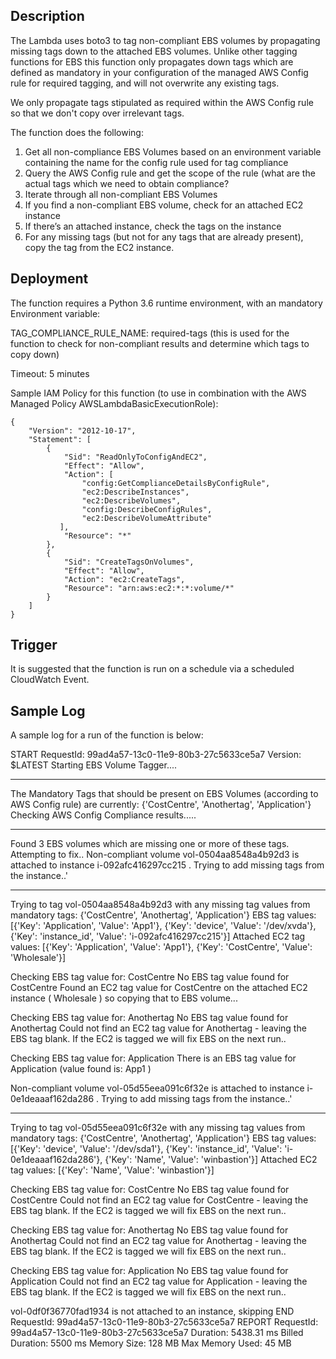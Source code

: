 

## Description
The Lambda uses boto3 to tag non-compliant EBS volumes by propagating missing tags down to the attached EBS volumes.
Unlike other tagging functions for EBS this function only propagates down tags which are defined as mandatory in your configuration of the managed AWS Config rule for required tagging, and will not overwrite any existing tags.  

We only propagate tags stipulated as required within the AWS Config rule so that we don't copy over irrelevant tags.

The function does the following:

1. Get all non-compliance EBS Volumes based on an environment variable containing the name for the config rule used for tag compliance
2. Query the AWS Config rule and get the scope of the rule (what are the actual tags which we need to obtain compliance?
3. Iterate through all non-compliant EBS Volumes
4. If you find a non-compliant EBS volume, check for an attached EC2 instance
5. If there’s an attached instance, check the tags on the instance
6. For any missing tags (but not for any tags that are already present), copy the tag from the EC2 instance.


## Deployment
The function requires a Python 3.6 runtime environment, with an mandatory Environment variable:

TAG_COMPLIANCE_RULE_NAME:  required-tags (this is used for the function to check for non-compliant results and determine which tags to copy down)

Timeout: 5 minutes

Sample IAM Policy for this function (to use in combination with the AWS Managed Policy AWSLambdaBasicExecutionRole):
```
{
    "Version": "2012-10-17",
    "Statement": [
        {
            "Sid": "ReadOnlyToConfigAndEC2",
            "Effect": "Allow",
            "Action": [
                "config:GetComplianceDetailsByConfigRule",
                "ec2:DescribeInstances",
                "ec2:DescribeVolumes",
                "config:DescribeConfigRules",
                "ec2:DescribeVolumeAttribute"
           ],
            "Resource": "*"
        },
        {
            "Sid": "CreateTagsOnVolumes",
            "Effect": "Allow",
            "Action": "ec2:CreateTags",
            "Resource": "arn:aws:ec2:*:*:volume/*"
        }
    ]
}
```

## Trigger
It is suggested that the function is run on a schedule via a scheduled CloudWatch Event.

## Sample Log
A sample log for a run of the function is below:

START RequestId: 99ad4a57-13c0-11e9-80b3-27c5633ce5a7 Version: $LATEST
Starting EBS Volume Tagger....
- - - - - - - - - - - - - - - - - - - - - - - - - 
The Mandatory Tags that should be present on EBS Volumes (according to AWS Config rule) are currently: {'CostCentre', 'Anothertag', 'Application'}
Checking AWS Config Compliance results.....
- - - - - - - - - - - - - - - - - - - - - - - - - 
Found 3 EBS volumes which are missing one or more of these tags. Attempting to fix..
Non-compliant volume vol-0504aa8548a4b92d3 is attached to instance i-092afc416297cc215 . Trying to add missing tags from the instance..'
- - - - - - - - - - - - - - - - - - - - - - - - - 
Trying to tag vol-0504aa8548a4b92d3 with any missing tag values from mandatory tags: {'CostCentre', 'Anothertag', 'Application'}
EBS tag values: [{'Key': 'Application', 'Value': 'App1'}, {'Key': 'device', 'Value': '/dev/xvda'}, {'Key': 'instance_id', 'Value': 'i-092afc416297cc215'}]
Attached EC2 tag values: [{'Key': 'Application', 'Value': 'App1'}, {'Key': 'CostCentre', 'Value': 'Wholesale'}]

Checking EBS tag value for: CostCentre
No EBS tag value found for CostCentre
Found an EC2 tag value for CostCentre on the attached EC2 instance ( Wholesale ) so copying that to EBS volume...

Checking EBS tag value for: Anothertag
No EBS tag value found for Anothertag
Could not find an EC2 tag value for Anothertag - leaving the EBS tag blank. If the EC2 is tagged we will fix EBS on the next run..

Checking EBS tag value for: Application
There is an EBS tag value for Application (value found is: App1 )

Non-compliant volume vol-05d55eea091c6f32e is attached to instance i-0e1deaaaf162da286 . Trying to add missing tags from the instance..'
- - - - - - - - - - - - - - - - - - - - - - - - - 
Trying to tag vol-05d55eea091c6f32e with any missing tag values from mandatory tags: {'CostCentre', 'Anothertag', 'Application'}
EBS tag values: [{'Key': 'device', 'Value': '/dev/sda1'}, {'Key': 'instance_id', 'Value': 'i-0e1deaaaf162da286'}, {'Key': 'Name', 'Value': 'winbastion'}]
Attached EC2 tag values: [{'Key': 'Name', 'Value': 'winbastion'}]

Checking EBS tag value for: CostCentre
No EBS tag value found for CostCentre
Could not find an EC2 tag value for CostCentre - leaving the EBS tag blank. If the EC2 is tagged we will fix EBS on the next run..

Checking EBS tag value for: Anothertag
No EBS tag value found for Anothertag
Could not find an EC2 tag value for Anothertag - leaving the EBS tag blank. If the EC2 is tagged we will fix EBS on the next run..

Checking EBS tag value for: Application
No EBS tag value found for Application
Could not find an EC2 tag value for Application - leaving the EBS tag blank. If the EC2 is tagged we will fix EBS on the next run..

vol-0df0f36770fad1934 is not attached to an instance, skipping
END RequestId: 99ad4a57-13c0-11e9-80b3-27c5633ce5a7
REPORT RequestId: 99ad4a57-13c0-11e9-80b3-27c5633ce5a7	Duration: 5438.31 ms	Billed Duration: 5500 ms Memory Size: 128 MB	Max Memory Used: 45 MB	

 